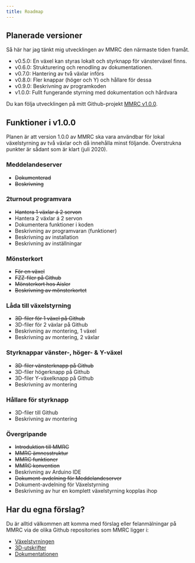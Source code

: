 ```yaml
---
title: Roadmap
---
```



## Planerade versioner
Så här har jag tänkt mig utvecklingen av MMRC den närmaste tiden framåt. 

 - v0.5.0: En växel kan styras lokalt och styrknapp för vänsterväxel finns.
 - v0.6.0: Strukturering och renodling av dokumentationen.
 - v0.7.0: Hantering av två växlar införs
 - v0.8.0: Fler knappar (höger och Y) och hållare för dessa
 - v0.9.0: Beskrivning av programkoden
 - v1.0.0: Fullt fungerande styrning med dokumentation och hårdvara

Du kan följa utvecklingen på mitt Github-projekt [MMRC v1.0.0](https://github.com/users/mekanoid/projects/1).

## Funktioner i v1.0.0
Planen är att version 1.0.0 av MMRC ska vara användbar för lokal växelstyrning av två växlar och då innehålla minst följande. Överstrukna punkter är sådant som är klart (juli 2020).

### Meddelandeserver
 - ~~Dokumenterad~~
 - ~~Beskrivning~~
 
### 2turnout programvara
 - ~~Hantera 1 växlar á 2 servon~~
 - Hantera 2 växlar á 2 servon
 - Dokumentera funktioner i koden
 - Beskrivning av programvaran (funktioner)
 - Beskrivning av installation
 - Beskrivning av inställningar

### Mönsterkort
 - ~~För en växel~~
 - ~~FZZ-filer på Github~~
 - ~~Mönsterkort hos Aisler~~
 - ~~Beskrivning av mönsterkortet~~

### Låda till växelstyrning
 - ~~3D-filer för 1 växel på Github~~
 - 3D-filer för 2 växlar på Github
 - Beskrivning av montering, 1 växel
 - Beskrivning av montering, 2 växlar

### Styrknappar vänster-, höger- & Y-växel
 - ~~3D-filer vänsterknapp på Github~~
 - 3D-filer högerknapp på Github
 - 3D-filer Y-växelknapp på Github
 - Beskrivning av montering

### Hållare för styrknapp
 - 3D-filer till Github
 - Beskrivning av montering

### Övergripande
 - ~~Introduktion till MMRC~~
 - ~~MMRC ämnesstruktur~~
 - ~~MMRC funktioner~~
 - ~~MMRC konvention~~
 - Beskrivning av Arduino IDE
 - ~~Dokument-avdelning för Meddelandeserver~~
 - Dokument-avdelning för Växelstyrning
 - Beskrivning av hur en komplett växelstyrning kopplas ihop

## Har du egna förslag?
Du är alltid välkommen att komma med förslag eller felanmälningar på MMRC via de olika Github repositories som MMRC ligger i:

 - [Växelstyrningen](https://github.com/mekanoid/MMRC-2turnout/issues)
 - [3D-utskrifter](https://github.com/mekanoid/MMRC-3dprint/issues)
 - [Dokumentationen](https://github.com/mekanoid/MMRC-documentation/issues)